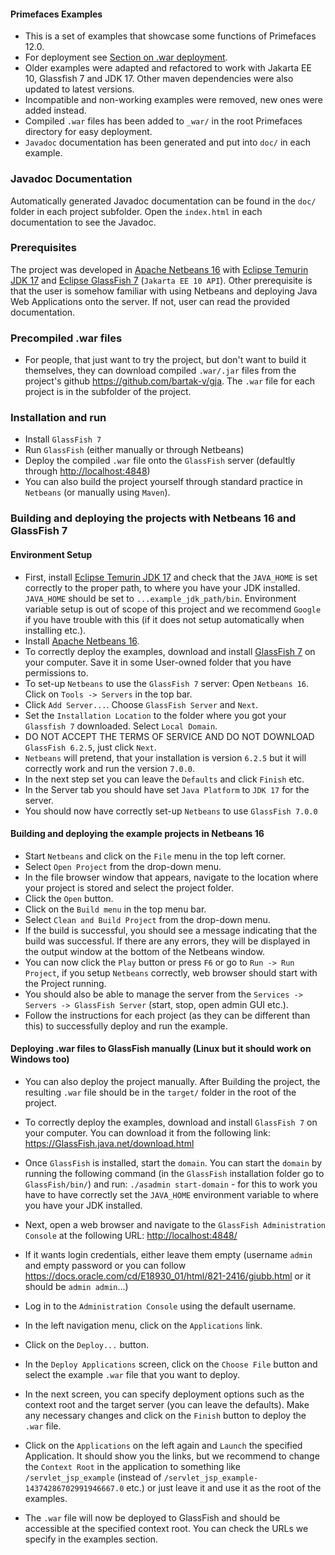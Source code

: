 #### Primefaces Examples

- This is a set of examples that showcase some functions of Primefaces 12.0.
- For deployment see [Section on .war deployment](#deploying-war-files-to-GlassFish-linux-but-it-should-work-on-windows-too).
- Older examples were adapted and refactored to work with Jakarta EE 10, Glassfish 7 and JDK 17. Other maven dependencies were also updated to latest versions.
- Incompatible and non-working examples were removed, new ones were added instead.
- Compiled `.war` files has been added to `_war/` in the root Primefaces directory for easy deployment.
- `Javadoc` documentation has been generated and put into `doc/` in each example.

### Javadoc Documentation

Automatically generated Javadoc documentation can be found in the `doc/` folder in each project subfolder.
Open the `index.html` in each documentation to see the Javadoc.

### Prerequisites

 The project was developed in [Apache Netbeans 16](https://netbeans.apache.org/download/index.html) with [Eclipse Temurin JDK 17](https://adoptium.net/temurin/releases/?version=17) and [Eclipse GlassFish 7](https://projects.eclipse.org/projects/ee4j.GlassFish/releases/7.0.0) (`Jakarta EE 10 API`). Other prerequisite is that the user is somehow familiar with using Netbeans and deploying Java Web Applications onto the server. If not, user can read the provided documentation.

### Precompiled .war files

- For people, that just want to try the project, but don't want to build it themselves, they can download compiled `.war/.jar` files from the project's github <https://github.com/bartak-v/gja>. The `.war` file
for each project is in the subfolder of the project.

### Installation and run

- Install `GlassFish 7`
- Run `GlassFish` (either manually or through Netbeans)
- Deploy the compiled `.war` file onto the `GlassFish` server (defaultly through [http://localhost:4848](http://localhost:4848))
- You can also build the project yourself through standard practice in `Netbeans` (or manually using `Maven`).

### Building and deploying the projects with Netbeans 16 and GlassFish 7

#### Environment Setup

- First, install [Eclipse Temurin JDK 17](https://adoptium.net/temurin/releases/?version=17) and check that the `JAVA_HOME` is set correctly to the proper path, to where you have your JDK installed. `JAVA_HOME` should be set to `...example_jdk_path/bin`. Environment variable setup is out of scope of this project and we recommend `Google` if you have trouble with this (if it does not setup automatically when installing etc.).
- Install [Apache Netbeans 16](https://netbeans.apache.org/download/index.html).
- To correctly deploy the examples, download and install [GlassFish 7](https://GlassFish.java.net/download.html) on your computer. Save it in some User-owned folder that you have permissions to.
- To set-up `Netbeans` to use the `GlassFish 7` server: Open `Netbeans 16`. Click on `Tools -> Servers` in the top bar.
- Click `Add Server...`. Choose `GlassFish Server` and `Next`.
- Set the `Installation Location` to the folder where you got your `Glassfish 7` downloaded. Select `Local Domain`.
- DO NOT ACCEPT THE TERMS OF SERVICE AND DO NOT DOWNLOAD `GlassFish 6.2.5`, just click `Next`.
- `Netbeans` will pretend, that your installation is version `6.2.5` but it will correctly work and run the version `7.0.0`.
- In the next step set you can leave the `Defaults` and click `Finish` etc.
- In the Server tab you should have set `Java Platform` to `JDK 17` for the server.
- You should now have correctly set-up `Netbeans` to use `GlassFish 7.0.0`

#### Building and deploying the example projects in Netbeans 16

- Start `Netbeans` and click on the `File` menu in the top left corner.
- Select `Open Project` from the drop-down menu.
- In the file browser window that appears, navigate to the location where your project is stored and select the project folder.
- Click the `Open` button.
- Click on the `Build menu` in the top menu bar.
- Select `Clean and Build Project` from the drop-down menu.
- If the build is successful, you should see a message indicating that the build was successful. If there are any errors, they will be displayed in the output window at the bottom of the Netbeans window.
- You can now click the `Play` button or press `F6` or go to `Run -> Run Project`, if you setup `Netbeans` correctly, web browser should start with the Project running.
- You should also be able to manage the server from the `Services -> Servers -> GlassFish Server` (start, stop, open admin GUI etc.).
- Follow the instructions for each project (as they can be different than this) to successfully deploy and run the example.

#### Deploying .war files to GlassFish manually (Linux but it should work on Windows too)

- You can also deploy the project manually. After Building the project, the resulting `.war` file should be in the `target/` folder in the root of the project.

- To correctly deploy the examples, download and install `GlassFish 7` on your computer. You can download it from the following link:
    <https://GlassFish.java.net/download.html>

- Once `GlassFish` is installed, start the `domain`. You can start the `domain` by running the following command (in the `GlassFish` installation folder go to `GlassFish/bin/`) and run:
    `./asadmin start-domain` - for this to work you have to have correctly set the `JAVA_HOME` environment variable to where you have your JDK installed.

- Next, open a web browser and navigate to the `GlassFish Administration Console` at the following URL:
    <http://localhost:4848/>

- If it wants login credentials, either leave them empty (username `admin` and empty password or you can follow <https://docs.oracle.com/cd/E18930_01/html/821-2416/giubb.html> or it should be `admin admin`...)

- Log in to the `Administration Console` using the default username.

- In the left navigation menu, click on the `Applications` link.

- Click on the `Deploy...` button.

- In the `Deploy Applications` screen, click on the `Choose File` button and select the example `.war` file that you want to deploy.

- In the next screen, you can specify deployment options such as the context root and the target server (you can leave the defaults). Make any necessary changes and click on the `Finish` button to deploy the `.war` file.

- Click on the `Applications` on the left again and `Launch` the specified Application. It should show you the links, but we recommend to change the `Context Root` in the application to something like `/servlet_jsp_example` (instead of `/servlet_jsp_example-14374286702991946667.0` etc.) or just leave it and use it as the root of the examples.

- The `.war` file will now be deployed to GlassFish and should be accessible at the specified context root. You can check the URLs we specify in the examples section.

